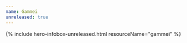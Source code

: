 ```yaml
---
name: Gammei
unreleased: true
---
```


{% include hero-infobox-unreleased.html resourceName="gammei" %}
